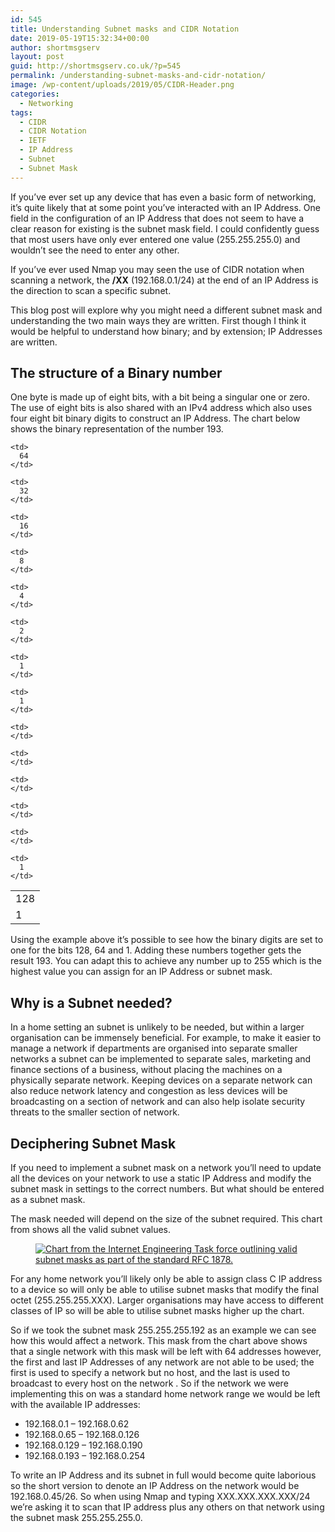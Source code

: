 ```yaml
---
id: 545
title: Understanding Subnet masks and CIDR Notation
date: 2019-05-19T15:32:34+00:00
author: shortmsgserv
layout: post
guid: http://shortmsgserv.co.uk/?p=545
permalink: /understanding-subnet-masks-and-cidr-notation/
image: /wp-content/uploads/2019/05/CIDR-Header.png
categories:
  - Networking
tags:
  - CIDR
  - CIDR Notation
  - IETF
  - IP Address
  - Subnet
  - Subnet Mask
---
```

If you&#8217;ve ever set up any device that has even a basic form of networking, it&#8217;s quite likely that at some point you&#8217;ve interacted with an IP Address. One field in the configuration of an IP Address that does not seem to have a clear reason for existing is the subnet mask field. I could confidently guess that most users have only ever entered one value (255.255.255.0) and wouldn&#8217;t see the need to enter any other.

If you&#8217;ve ever used Nmap you may seen the use of CIDR notation when scanning a network, the **/XX** (192.168.0.1/24) at the end of an IP Address is the direction to scan a specific subnet.

This blog post will explore why you might need a different subnet mask and understanding the two main ways they are written. First though I think it would be helpful to understand how binary; and by extension; IP Addresses are written.

## The structure of a Binary number

One byte is made up of eight bits, with a bit being a singular one or zero. The use of eight bits is also shared with an IPv4 address which also uses four eight bit binary digits to construct an IP Address. The chart below shows the binary representation of the number 193.

<table class="wp-block-table is-style-regular">
  <tr>
    <td>
      128
    </td>
    
    <td>
      64
    </td>
    
    <td>
      32
    </td>
    
    <td>
      16
    </td>
    
    <td>
      8
    </td>
    
    <td>
      4
    </td>
    
    <td>
      2
    </td>
    
    <td>
      1
    </td>
  </tr>
  
  <tr>
    <td>
      1
    </td>
    
    <td>
      1
    </td>
    
    <td>
    </td>
    
    <td>
    </td>
    
    <td>
    </td>
    
    <td>
    </td>
    
    <td>
    </td>
    
    <td>
      1
    </td>
  </tr>
</table>

Using the example above it&#8217;s possible to see how the binary digits are set to one for the bits 128, 64 and 1. Adding these numbers together gets the result 193. You can adapt this to achieve any number up to 255 which is the highest value you can assign for an IP Address or subnet mask. 

## Why is a Subnet needed?

In a home setting an subnet is unlikely to be needed, but within a larger organisation can be immensely beneficial. For example, to make it easier to manage a network if departments are organised into separate smaller networks a subnet can be implemented to separate sales, marketing and finance sections of a business, without placing the machines on a physically separate network. Keeping devices on a separate network can also reduce network latency and congestion as less devices will be broadcasting on a section of network and can also help isolate security threats to the smaller section of network.

## Deciphering Subnet Mask

If you need to implement a subnet mask on a network you&#8217;ll need to update all the devices on your network to use a static IP Address and modify the subnet mask in settings to the correct numbers. But what should be entered as a subnet mask. 

The mask needed will depend on the size of the subnet required. This chart from shows all the valid subnet values.<figure class="wp-block-image">

<a href="https://tools.ietf.org/html/rfc1878" target="_blank" rel="noreferrer noopener"><img src="https://i0.wp.com/shortmsgserv.co.uk/wp-content/uploads/2019/05/RFC-1878-Subnet-chart.png?fit=640%2C691&ssl=1" alt="Chart from the Internet Engineering Task force outlining valid subnet masks as part of the standard RFC 1878." class="wp-image-561" srcset="https://i0.wp.com/shortmsgserv.co.uk/wp-content/uploads/2019/05/RFC-1878-Subnet-chart.png?w=1172 1172w, https://i0.wp.com/shortmsgserv.co.uk/wp-content/uploads/2019/05/RFC-1878-Subnet-chart.png?resize=278%2C300 278w, https://i0.wp.com/shortmsgserv.co.uk/wp-content/uploads/2019/05/RFC-1878-Subnet-chart.png?resize=768%2C828 768w, https://i0.wp.com/shortmsgserv.co.uk/wp-content/uploads/2019/05/RFC-1878-Subnet-chart.png?resize=949%2C1024 949w" sizes="(max-width: 640px) 100vw, 640px" /></a></figure> 

For any home network you&#8217;ll likely only be able to assign class C IP address to a device so will only be able to utilise subnet masks that modify the final octet (255.255.255.XXX). Larger organisations may have access to different classes of IP so will be able to utilise subnet masks higher up the chart.

So if we took the subnet mask 255.255.255.192 as an example we can see how this would affect a network. This mask from the chart above shows that a single network with this mask will be left with 64 addresses however, the first and last IP Addresses of any network are not able to be used; the first is used to specify a network but no host, and the last is used to broadcast to every host on the network . So if the network we were implementing this on was a standard home network range we would be left with the available IP addresses:

  * 192.168.0.1 &#8211; 192.168.0.62
  * 192.168.0.65 &#8211; 192.168.0.126
  * 192.168.0.129 &#8211; 192.168.0.190
  * 192.168.0.193 &#8211; 192.168.0.254

To write an IP Address and its subnet in full would become quite laborious so the short version to denote an IP Address on the network would be 192.168.0.45/26. So when using Nmap and typing XXX.XXX.XXX.XXX/24 we&#8217;re asking it to scan that IP address plus any others on that network using the subnet mask 255.255.255.0.